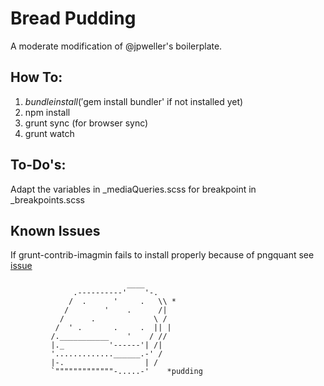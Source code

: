 # Bread Pudding

A moderate modification of @jpweller's boilerplate.

## How To: 

1.  $bundle install ('$gem install bundler' if not installed yet)
2.  npm install
3.  grunt sync (for browser sync)
4.  grunt watch

## To-Do's:

Adapt the variables in _mediaQueries.scss for breakpoint in _breakpoints.scss

## Known Issues

If grunt-contrib-imagmin fails to install properly because of pngquant see [issue](https://github.com/gruntjs/grunt-contrib-imagemin/issues/183/#issuecomment-41841391)


```
                          ____
              .----------'    '-.
             /  .      '     .   \\ *
            /        '    .      /|
           /      .             \ /
          /  ' .       .     .  || |
         /.___________    '    / //
         |._          '------'| /|
         '.............______.-' /  
         |-.                  | /
         `"""""""""""""-.....-'    *pudding
```